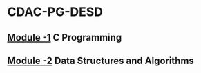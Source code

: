 # CDAC-PG-DESD<br>
## [Module -1](https://github.com/JAGAHPEE/CDAC-PG-DESD/tree/14cebea719b8ce8954f0609cf4379f1e04ef8561/C%20Program) C Programming <br>
## [Module -2](https://github.com/JAGAHPEE/CDAC-PG-DESD/tree/8b51b884af439733df064603b337c31af08e29da/Data_Structure) Data Structures and Algorithms <br>
